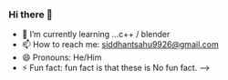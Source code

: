 ### Hi there 👋
- 🌱 I’m currently learning ...c++ / blender 
- 📫 How to reach me: siddhantsahu9926@gmail.com
- 😄 Pronouns: He/Him
- ⚡ Fun fact: fun fact is that these is No fun fact.
-->
